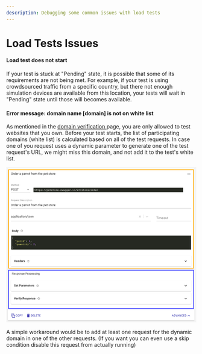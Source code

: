```yaml
---
description: Debugging some common issues with load tests
---
```


# Load Tests Issues

#### Load test does not start

If your test is stuck at "Pending" state, it is possible that some of its  requirements are not being met. For example, if your test is using crowdsourced traffic from a specific country, but there not enough simulation devices are available from this location, your tests will wait in "Pending" state until those will becomes available. 

#### Error message: domain name \[domain\] is not on white list

As mentioned in the [domain verification ](setup/domain-verification.md)page, you are only allowed to test websites that you own. Before your test starts, the list of participating domains \(white list\) is calculated based on all of the test requests. In case one of you request uses a dynamic parameter to generate one of the test request's URL, we might miss this domain, and not add it to the test's white list.

![HTTP request domain name \[random-website-name.com\] is not on white list](../.gitbook/assets/image%20%2812%29.png)

A simple workaround would be to add at least one request for the dynamic domain in one of the other requests. \(If you want you can even use a skip condition disable this request from actually running\)

